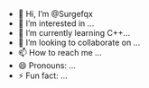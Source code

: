 - 👋 Hi, I’m @Surgefqx
- 👀 I’m interested in ...
- 🌱 I’m currently learning C++... 
- 💞️ I’m looking to collaborate on ...
- 📫 How to reach me ...
- 😄 Pronouns: ...
- ⚡ Fun fact: ...

<!---
Surgefqx/Surgefqx is a ✨ special ✨ repository because its `README.md` (this file) appears on your GitHub profile.
You can click the Preview link to take a look at your changes.
--->

